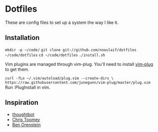 # Dotfiles

These are config files to set up a system the way I like it.

## Installation

  `mkdir -p ~/code/`
  `git clone git://github.com/nooulaif/dotfiles ~/code/dotfiles`
  `cd ~/code/dotfiles`
  `./install.sh`

  Vim plugins are managed through vim-plug.
  You'll need to install [vim-plug](https://github.com/junegunn/vim-plug) to get them.

  `curl -fLo ~/.vim/autoload/plug.vim --create-dirs \
      https://raw.githubusercontent.com/junegunn/vim-plug/master/plug.vim`
  Run :PlugInstall in vim.

## Inspiration

- [thoughtbot](https://github.com/thoughtbot/dotfiles)
- [Chris Toomey](https://github.com/christoomey/dotfiles)
- [Ben Orenstein](https://github.com/r00k/dotfiles)
